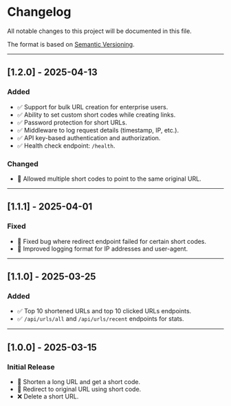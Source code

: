 # Changelog

All notable changes to this project will be documented in this file.

The format is based on [Semantic Versioning](https://semver.org/).

---

## [1.2.0] - 2025-04-13

### Added
- ✅ Support for bulk URL creation for enterprise users.
- ✅ Ability to set custom short codes while creating links.
- ✅ Password protection for short URLs.
- ✅ Middleware to log request details (timestamp, IP, etc.).
- ✅ API key-based authentication and authorization.
- ✅ Health check endpoint: `/health`.

### Changed
- 🔁 Allowed multiple short codes to point to the same original URL.

---

## [1.1.1] - 2025-04-01

### Fixed
- 🐛 Fixed bug where redirect endpoint failed for certain short codes.
- 🐛 Improved logging format for IP addresses and user-agent.

---

## [1.1.0] - 2025-03-25

### Added
- ✅ Top 10 shortened URLs and top 10 clicked URLs endpoints.
- ✅ `/api/urls/all` and `/api/urls/recent` endpoints for stats.

---

## [1.0.0] - 2025-03-15

### Initial Release
- 🚀 Shorten a long URL and get a short code.
- 🔄 Redirect to original URL using short code.
- ❌ Delete a short URL.
